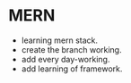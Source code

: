# MERN

- learning mern stack.
- create the branch working.
- add every day-working.
- add learning of framework.